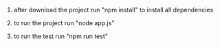 1. after download the project run "npm install" to install all dependencies

2. to run the project run "node app.js"

3. to run the test run "npm run test"